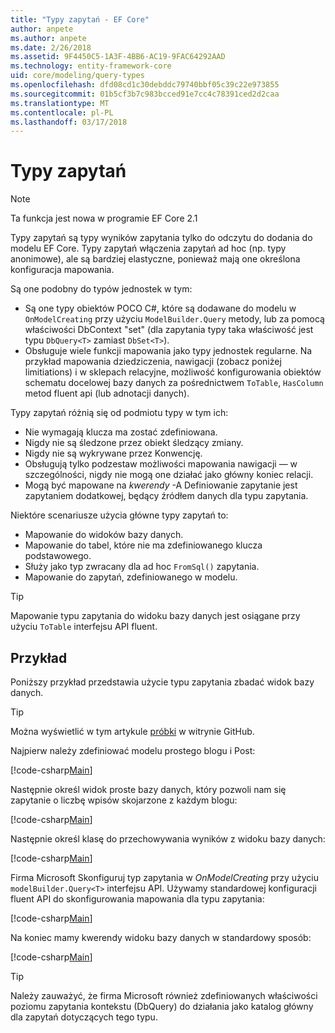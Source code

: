 ```yaml
---
title: "Typy zapytań - EF Core"
author: anpete
ms.author: anpete
ms.date: 2/26/2018
ms.assetid: 9F4450C5-1A3F-4BB6-AC19-9FAC64292AAD
ms.technology: entity-framework-core
uid: core/modeling/query-types
ms.openlocfilehash: dfd08cd1c30debddc79740bbf05c39c22e973855
ms.sourcegitcommit: 01b5cf3b7c983bcced91e7cc4c78391ced2d2caa
ms.translationtype: MT
ms.contentlocale: pl-PL
ms.lasthandoff: 03/17/2018
---
```

# <a name="query-types"></a>Typy zapytań
> [!NOTE]
> Ta funkcja jest nowa w programie EF Core 2.1

Typy zapytań są typy wyników zapytania tylko do odczytu do dodania do modelu EF Core. Typy zapytań włączenia zapytań ad hoc (np. typy anonimowe), ale są bardziej elastyczne, ponieważ mają one określona konfiguracja mapowania.

Są one podobny do typów jednostek w tym:

- Są one typy obiektów POCO C#, które są dodawane do modelu w ```OnModelCreating``` przy użyciu ```ModelBuilder.Query``` metody, lub za pomocą właściwości DbContext "set" (dla zapytania typy taka właściwość jest typu ```DbQuery<T>``` zamiast ```DbSet<T>```).
- Obsługuje wiele funkcji mapowania jako typy jednostek regularne. Na przykład mapowania dziedziczenia, nawigacji (zobacz poniżej limitiations) i w sklepach relacyjne, możliwość konfigurowania obiektów schematu docelowej bazy danych za pośrednictwem ```ToTable```, ```HasColumn``` metod fluent api (lub adnotacji danych).

Typy zapytań różnią się od podmiotu typy w tym ich:

- Nie wymagają klucza ma zostać zdefiniowana.
- Nigdy nie są śledzone przez obiekt śledzący zmiany.
- Nigdy nie są wykrywane przez Konwencję.
- Obsługują tylko podzestaw możliwości mapowania nawigacji — w szczególności, nigdy nie mogą one działać jako główny koniec relacji.
- Mogą być mapowane na _kwerendy_ -A Definiowanie zapytanie jest zapytaniem dodatkowej, będący źródłem danych dla typu zapytania.

Niektóre scenariusze użycia główne typy zapytań to:

- Mapowanie do widoków bazy danych.
- Mapowanie do tabel, które nie ma zdefiniowanego klucza podstawowego.
- Służy jako typ zwracany dla ad hoc ```FromSql()``` zapytania.
- Mapowanie do zapytań, zdefiniowanego w modelu.

> [!TIP]
> Mapowanie typu zapytania do widoku bazy danych jest osiągane przy użyciu ```ToTable``` interfejsu API fluent.

## <a name="example"></a>Przykład

Poniższy przykład przedstawia użycie typu zapytania zbadać widok bazy danych.

> [!TIP]
> Można wyświetlić w tym artykule [próbki](https://github.com/aspnet/EntityFrameworkCore/tree/dev/samples/QueryTypes) w witrynie GitHub.

Najpierw należy zdefiniować modelu prostego blogu i Post:

[!code-csharp[Main](../../../efcore-dev/samples/QueryTypes/Program.cs#Entities)]

Następnie określ widok proste bazy danych, który pozwoli nam się zapytanie o liczbę wpisów skojarzone z każdym blogu:

[!code-csharp[Main](../../../efcore-dev/samples/QueryTypes/Program.cs#View)]

Następnie określ klasę do przechowywania wyników z widoku bazy danych:

[!code-csharp[Main](../../../efcore-dev/samples/QueryTypes/Program.cs#QueryType)]

Firma Microsoft Skonfiguruj typ zapytania w _OnModelCreating_ przy użyciu ```modelBuilder.Query<T>``` interfejsu API.
Używamy standardowej konfiguracji fluent API do skonfigurowania mapowania dla typu zapytania:

[!code-csharp[Main](../../../efcore-dev/samples/QueryTypes/Program.cs#Configuration)]

Na koniec mamy kwerendy widoku bazy danych w standardowy sposób:

[!code-csharp[Main](../../../efcore-dev/samples/QueryTypes/Program.cs#Query)]

> [!TIP]
> Należy zauważyć, że firma Microsoft również zdefiniowanych właściwości poziomu zapytania kontekstu (DbQuery) do działania jako katalog główny dla zapytań dotyczących tego typu.
